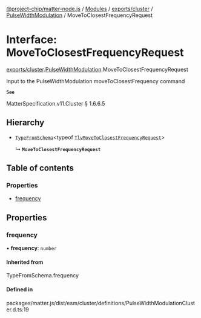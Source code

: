 [@project-chip/matter-node.js](../README.md) / [Modules](../modules.md) / [exports/cluster](../modules/exports_cluster.md) / [PulseWidthModulation](../modules/exports_cluster.PulseWidthModulation.md) / MoveToClosestFrequencyRequest

# Interface: MoveToClosestFrequencyRequest

[exports/cluster](../modules/exports_cluster.md).[PulseWidthModulation](../modules/exports_cluster.PulseWidthModulation.md).MoveToClosestFrequencyRequest

Input to the PulseWidthModulation moveToClosestFrequency command

**`See`**

MatterSpecification.v11.Cluster § 1.6.6.5

## Hierarchy

- [`TypeFromSchema`](../modules/exports_tlv.md#typefromschema)\<typeof [`TlvMoveToClosestFrequencyRequest`](../modules/exports_cluster.PulseWidthModulation.md#tlvmovetoclosestfrequencyrequest)\>

  ↳ **`MoveToClosestFrequencyRequest`**

## Table of contents

### Properties

- [frequency](exports_cluster.PulseWidthModulation.MoveToClosestFrequencyRequest.md#frequency)

## Properties

### frequency

• **frequency**: `number`

#### Inherited from

TypeFromSchema.frequency

#### Defined in

packages/matter.js/dist/esm/cluster/definitions/PulseWidthModulationCluster.d.ts:19
